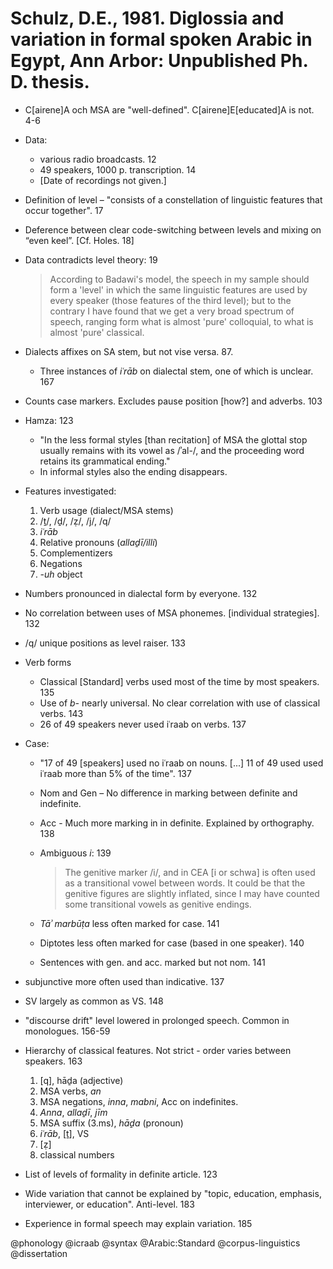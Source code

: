# Schulz, D.E., 1981. Diglossia and variation in formal spoken Arabic in Egypt, Ann Arbor: Unpublished Ph. D. thesis.

- C[airene]A och MSA are "well-defined". C[airene]E[educated]A is not. 4-6

- Data: 
  - various radio broadcasts. 12
  - 49 speakers, 1000 p. transcription. 14
  - [Date of recordings not given.]

- Definition of level – "consists of a constellation of linguistic features that occur together". 17

- Deference between clear code-switching between levels and mixing on “even keel”. [Cf. Holes. 18]

- Data contradicts level theory: 19 

  > According to Badawi's model, the speech in my sample should form a 'level' in which the same linguistic features are used by every speaker (those features of the third level); but to the contrary I have found that we get a very broad spectrum of speech, ranging form what is almost 'pure' colloquial, to what is almost 'pure' classical.

- Dialects affixes on SA stem, but not vise versa. 87. 
  - Three instances of *iʿrāb* on dialectal stem, one of which is unclear. 167

- Counts case markers. Excludes pause position [how?] and adverbs. 103

- Hamza: 123
  - "In the less formal styles [than recitation] of MSA the glottal stop usually remains with its vowel as /ʾal-/, and the proceeding word retains its grammatical ending."
  - In informal styles also the ending disappears.

- Features investigated:
  1. Verb usage (dialect/MSA stems)
  2. /ṯ/, /ḏ/, /ẓ/, /j/, /q/
  3. *iʿrāb*
  4. Relative pronouns (*allaḏī/illi*)
  5. Complementizers
  6. Negations
  7. *-uh* object

- Numbers pronounced in dialectal form by everyone. 132

- No correlation between uses of MSA phonemes. [individual strategies]. 132

- /q/ unique positions as level raiser. 133

- Verb forms
  - Classical [Standard] verbs used most of the time by most speakers. 135
  - Use of *b-* nearly universal. No clear correlation with use of classical verbs. 143
  - 26 of 49 speakers never used iʿraab on verbs. 137

- Case:
  - "17 of 49 [speakers] used no iʿraab on nouns. [...] 11 of 49 used used iʿraab more than 5% of the time". 137
  - Nom and Gen – No difference in marking between definite and indefinite. 
  - Acc - Much more marking in in definite. Explained by orthography. 138
  - Ambiguous *i*: 139
    
    > The genitive marker /i/, and in CEA [i or schwa] is often used as a transitional vowel between words. It could be that the genitive figures are slightly inflated, since I may have counted some transitional vowels as genitive endings.

  - *Tāʾ marbūṭa* less often marked for case. 141
  - Diptotes less often marked for case (based in one speaker). 140
  - Sentences with gen. and acc. marked but not nom. 141

- subjunctive more often used than indicative. 137

- SV largely as common as VS. 148

- "discourse drift" level lowered in prolonged speech. Common in monologues. 156-59

- Hierarchy of classical features. Not strict - order varies between speakers. 163
  1. [q], hāḏa (adjective)
  2. MSA verbs, *an*
  3. MSA negations, *inna*, *mabni*, Acc on indefinites.
  4. *Anna*, *allaḏī*, *jīm*
  5. MSA suffix (3.ms), *hāḏa* (pronoun)
  6. *iʿrāb*, [ṯ], VS
  7. [ẓ]
  8. classical numbers

- List of levels of formality in definite article. 123

- Wide variation that cannot be explained by "topic, education, emphasis, interviewer, or education". Anti-level. 183

- Experience in formal speech may explain variation. 185

@phonology
@icraab
@syntax
@Arabic:Standard
@corpus-linguistics
@dissertation
